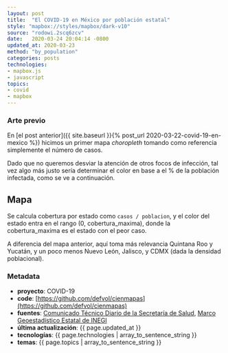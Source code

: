 ```yaml
---
layout: post
title:  "El COVID-19 en México por población estatal"
style: "mapbox://styles/mapbox/dark-v10"
source: "rodowi.2scq6zcv"
date:   2020-03-24 20:04:14 -0800
updated_at: 2020-03-23
method: "by_population"
categories: posts
technologies:
- mapbox.js
- javascript
topics:
- covid
- mapbox
---
```


### Arte previo

En [el post anterior]({{ site.baseurl }}{% post_url
2020-03-22-covid-19-en-mexico %}) hicimos un primer mapa _choropleth_ tomando como referencia simplemente el número de casos.

Dado que no queremos desviar la atención de otros focos de infección, tal vez algo más justo sería determinar el color en base a el % de la
población infectada, como se ve a continuación.

## Mapa

Se calcula cobertura por estado como `casos / poblacion`, y el color del
estado entra en el rango (0, cobertura_maxima), donde la
cobertura_maxima es el estado con el peor caso.

A diferencia del mapa anterior, aquí toma más relevancia Quintana Roo y
Yucatán, y un poco menos Nuevo León, Jalisco, y CDMX (dada la densidad
poblacional).

### Metadata

- **proyecto**: COVID-19
- **code**: [https://github.com/defvol/cienmapas](https://github.com/defvol/cienmapas)
- **fuentes**: [Comunicado Técnico Diario de la Secretaría de Salud](https://www.gob.mx/salud/documentos/coronavirus-covid-19-comunicado-tecnico-diario-238449), [Marco Geoestadístico Estatal de INEGI](https://www.inegi.org.mx/temas/mg/)
- **última actualización**: {{ page.updated_at }}
- **tecnologías**: {{ page.technologies | array_to_sentence_string }}
- **temas**: {{ page.topics | array_to_sentence_string }}


